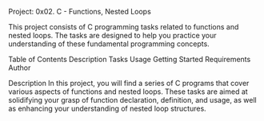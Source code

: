 Project: 0x02. C - Functions, Nested Loops

This project consists of C programming tasks related to functions and nested loops. The tasks are designed to help you practice your understanding of these fundamental programming concepts.

Table of Contents
Description
Tasks
Usage
Getting Started
Requirements
Author

Description
In this project, you will find a series of C programs that cover various aspects of functions and nested loops. These tasks are aimed at solidifying your grasp of function declaration, definition, and usage, as well as enhancing your understanding of nested loop structures.

